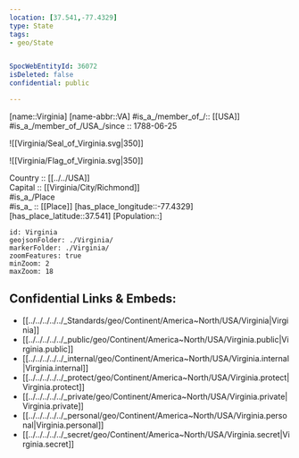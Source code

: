 ```yaml
---
location: [37.541,-77.4329] 
type: State
tags:
- geo/State


SpocWebEntityId: 36072
isDeleted: false
confidential: public

---
```

[name::Virginia] 
[name-abbr::VA] 
#is_a_/member_of_/:: [[USA]]
#is_a_/member_of_/USA_/since :: 1788-06-25 


![[Virginia/Seal_of_Virginia.svg|350]] 

![[Virginia/Flag_of_Virginia.svg|350]] 


Country :: [[../../USA]]  
Capital :: [[Virginia/City/Richmond]]  
#is_a_/Place  
#is_a_ :: [[Place]] 
[has_place_longitude::-77.4329] 
[has_place_latitude::37.541] 
[Population::] 



```leaflet
id: Virginia
geojsonFolder: ./Virginia/
markerFolder: ./Virginia/
zoomFeatures: true 
minZoom: 2 
maxZoom: 18
```


## Confidential Links & Embeds: 
- [[../../../../../_Standards/geo/Continent/America~North/USA/Virginia|Virginia]] 
- [[../../../../../_public/geo/Continent/America~North/USA/Virginia.public|Virginia.public]] 
- [[../../../../../_internal/geo/Continent/America~North/USA/Virginia.internal|Virginia.internal]] 
- [[../../../../../_protect/geo/Continent/America~North/USA/Virginia.protect|Virginia.protect]] 
- [[../../../../../_private/geo/Continent/America~North/USA/Virginia.private|Virginia.private]] 
- [[../../../../../_personal/geo/Continent/America~North/USA/Virginia.personal|Virginia.personal]] 
- [[../../../../../_secret/geo/Continent/America~North/USA/Virginia.secret|Virginia.secret]] 

